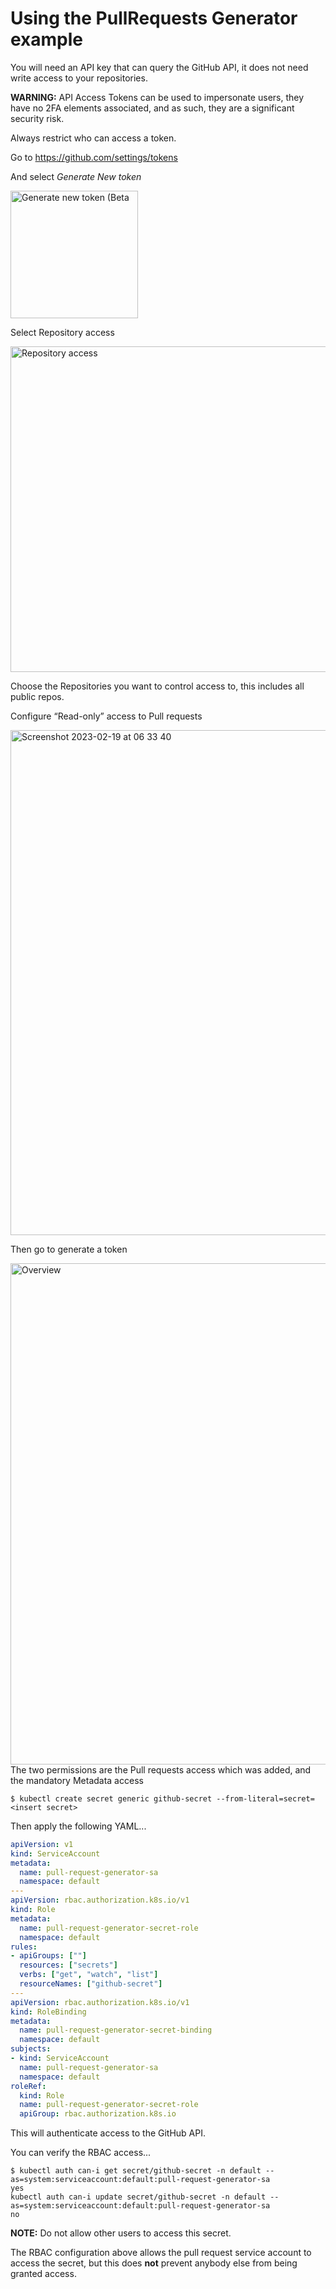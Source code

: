 # Using the PullRequests Generator example

You will need an API key that can query the GitHub API, it does not need write access to your repositories.

**WARNING:** API Access Tokens can be used to impersonate users, they have no 2FA elements associated, and as such, they are a significant security risk.

Always restrict who can access a token.

Go to https://github.com/settings/tokens

And select _Generate New token_

<img width="204" alt="Generate new token (Beta" src="https://user-images.githubusercontent.com/867746/219933982-d1552bff-8361-4c7e-8c00-0a1b65fb1f13.png">

Select Repository access

<img width="521" alt="Repository access" src="https://user-images.githubusercontent.com/867746/219933993-edb1fcbd-a2f6-4c3a-beb8-5e10294a466c.png">

Choose the Repositories you want to control access to, this includes all public repos.

Configure “Read-only” access to Pull requests

<img width="808" alt="Screenshot 2023-02-19 at 06 33 40" src="https://user-images.githubusercontent.com/867746/219934021-4ec7308f-c544-4bf9-a6f1-880143d33dba.png">

Then go to generate a token

<img width="802" alt="Overview" src="https://user-images.githubusercontent.com/867746/219934035-f371479d-a0ae-4860-b36e-3063be8797e3.png">
The two permissions are the Pull requests access which was added, and the mandatory Metadata access

```shell
$ kubectl create secret generic github-secret --from-literal=secret=<insert secret>
```

Then apply the following YAML...

```yaml
apiVersion: v1
kind: ServiceAccount
metadata:
  name: pull-request-generator-sa
  namespace: default
---
apiVersion: rbac.authorization.k8s.io/v1
kind: Role
metadata:
  name: pull-request-generator-secret-role
  namespace: default
rules:
- apiGroups: [""]
  resources: ["secrets"]
  verbs: ["get", "watch", "list"]
  resourceNames: ["github-secret"]
---
apiVersion: rbac.authorization.k8s.io/v1
kind: RoleBinding
metadata:
  name: pull-request-generator-secret-binding
  namespace: default
subjects:
- kind: ServiceAccount
  name: pull-request-generator-sa
  namespace: default
roleRef:
  kind: Role
  name: pull-request-generator-secret-role
  apiGroup: rbac.authorization.k8s.io
```

This will authenticate access to the GitHub API.

You can verify the RBAC access...

```shell
$ kubectl auth can-i get secret/github-secret -n default --as=system:serviceaccount:default:pull-request-generator-sa
yes
kubectl auth can-i update secret/github-secret -n default --as=system:serviceaccount:default:pull-request-generator-sa
no
```
**NOTE:** Do not allow other users to access this secret.

The RBAC configuration above allows the pull request service account to access the secret, but this does **not** prevent anybody else from being granted access.
